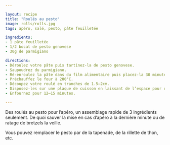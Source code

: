 ```yaml
---

layout: recipe
title: "Roulés au pesto"
image: rolls/rolls.jpg
tags: apéro, salé, pesto, pâte feuilletée

ingredients:
- 1 pâte feuilletée
- 1/2 bocal de pesto genovese
- 30g de parmigiano

directions:
- Déroulez votre pâte puis tartinez-la de pesto genovese.
- Saupoudrez du parmigiano.
- Ré-enroulez la pâte dans du film alimentaire puis placez-la 30 minutes au congélateur.
- Préchauffez le four à 200°C.
- Découpez votre roulé en tranches de 1.5–2cm.
- Disposez-les sur une plaque de cuisson en laissant de l’espace pour qu’ils puissent bien gonfler.
- Enfournez pour 12–15 minutes.

---
```


Des roulés au pesto pour l’apéro, un assemblage rapide de 3 ingrédients seulement. De quoi sauver la mise en cas d’apéro à la dernière minute ou de ratage de bretzels la veille.

Vous pouvez remplacer le pesto par de la tapenade, de la rillette de thon, etc. 